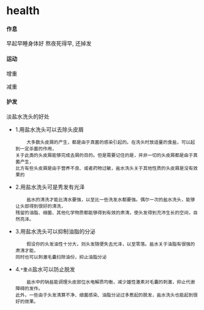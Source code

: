 # health

#### 作息

早起早睡身体好
熬夜死得早, 还掉发

#### 运动

增重

减重

#### 护发

淡盐水洗头的好处

- 1.用盐水洗头可以去除头皮屑
    ```text
        大多数头皮屑的产生，都是由于真菌的感染引起的。在洗头时放适量的食盐，可以起到一定杀菌的作用，
    关于此类的头皮屑能够完成去屑的目的。但是需要记住的是，并非一切的头皮屑都是由于真菌产生，
    比方有些头皮屑是由于营养不良、或者药物过敏，盐水洗头关于其他性质的头皮屑是没有效果的
    ```
- 2.用盐水洗头可是秀发有光泽
    ```text
        盐水的清洗才能比清水要强，以至比一些洗发水都要强。偶尔一次的盐水洗头，能够让头部得到很好的清洗，
    残留的油脂、细菌、其他化学物质都能够得到有效的肃清，使头发得到充沛生长的空间，自然亮泽。
    ```
- 3.用盐水洗头可以抑制油脂的分泌
    ```text
        假设你的头发油性十分大，则头发随便失去光泽，以至零落。盐水关于油脂有很强的肃清才能，
    同时也可以刺激毛囊扫除油份，抑止油脂分泌
    ```
- 4.`*重点`盐水可以防止脱发
    ```text
        盐水中的钠盐能调理头皮部位水电解质均衡，减少雄性激素对毛囊的刺激，抑止代谢障碍的发作。
    此外，一些由于头发清算不净、细菌感染、油脂分泌过多惹起的脱发，盐水洗头也能起到很好的效果。
    ```
